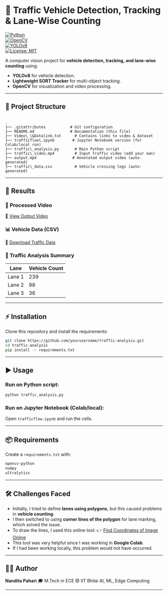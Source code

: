 # 🚦 Traffic Vehicle Detection, Tracking & Lane-Wise Counting  

[![Python](https://img.shields.io/badge/Python-3.8+-blue.svg)](https://www.python.org/)  
[![OpenCV](https://img.shields.io/badge/OpenCV-4.x-green.svg)](https://opencv.org/)  
[![YOLOv8](https://img.shields.io/badge/YOLOv8-Ultralytics-red.svg)](https://github.com/ultralytics/ultralytics)  
[![License: MIT](https://img.shields.io/badge/License-MIT-yellow.svg)](LICENSE)  

A computer vision project for **vehicle detection, tracking, and lane-wise counting** using:  
- **YOLOv8** for vehicle detection.  
- **Lightweight SORT Tracker** for multi-object tracking.  
- **OpenCV** for visualization and video processing.  

---

## 📂 Project Structure  

```

.
├── .gitattributes           # Git configuration
├── README.md                # Documentation (this file)
├── Video\_\&Datalink.txt      # Contains links to video & dataset
├── trafficflow\.ipynb        # Jupyter Notebook version (for Colab/local run)
├── traffic\_analysis.py       # Main Python script
├── traffic\_video.mp4         # Input traffic video (add your own)
├── output.mp4                # Annotated output video (auto-generated)
├── traffic\_data.csv          # Vehicle crossing logs (auto-generated)

````

---

## 🎥 Results  

### 📌 Processed Video  
🔗 [View Output Video](https://drive.google.com/file/d/12hP1MPBjYzmybW5c_uMlzuBtEitET3NK/view?usp=sharing)  

### 📊 Vehicle Data (CSV)  
🔗 [Download Traffic Data](https://drive.google.com/file/d/1UX_wPAZLnLomqGN3YwQlkMWBQThh0QUg/view?usp=sharing)  

### 🚦 Traffic Analysis Summary  

| Lane   | Vehicle Count |
|--------|---------------|
| Lane 1 | 239           |
| Lane 2 | 98            |
| Lane 3 | 36            |

---

## ⚡ Installation  

Clone this repository and install the requirements:  

```bash
git clone https://github.com/yourusername/traffic-analysis.git
cd traffic-analysis
pip install -r requirements.txt
````

---

## ▶️ Usage

### Run on Python script:

```bash
python traffic_analysis.py
```

### Run on Jupyter Notebook (Colab/local):

Open `trafficflow.ipynb` and run the cells.

---

## 📦 Requirements

Create a `requirements.txt` with:

```txt
opencv-python
numpy
ultralytics
```

---

## 🛠️ Challenges Faced

* Initially, I tried to define **lanes using polygons**, but this caused problems in **vehicle counting**.
* I then switched to using **corner lines of the polygon** for lane marking, which solved the issue.
* To draw the lines, I used this online tool:
  👉 [Find Coordinates of Image Online](https://programminghead.com/Projects/find-coordinates-of-image-online.html)
* This tool was very helpful since I was working in **Google Colab**.
* If I had been working locally, this problem would not have occurred.

---

## 👩‍💻 Author

**Nandita Pahari**
🎓 M.Tech in ECE @ IIT Bhilai
    AI, ML, Edge Computing

---


